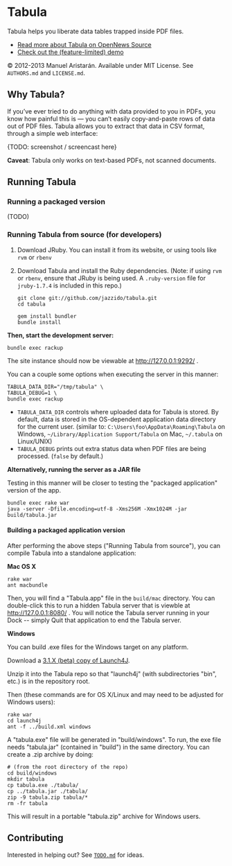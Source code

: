 # Tabula

Tabula helps you liberate data tables trapped inside PDF files.

* [Read more about Tabula on OpenNews Source](http://source.mozillaopennews.org/en-US/articles/introducing-tabula/)
* [Check out the (feature-limited) demo](http://tabula.nerdpower.org/)

© 2012-2013 Manuel Aristarán. Available under MIT License. See `AUTHORS.md`
and `LICENSE.md`.

## Why Tabula?

If you’ve ever tried to do anything with data provided to you in PDFs, you
know how painful this is — you can’t easily copy-and-paste rows of data out
of PDF files. Tabula allows you to extract that data in CSV format, through
a simple web interface:

{TODO: screenshot / screencast here}

**Caveat**: Tabula only works on text-based PDFs, not scanned documents.

## Running Tabula

### Running a packaged version

(TODO)

### Running Tabula from source (for developers)

1. Download JRuby. You can install it from its website, or using tools like
   `rvm` or `rbenv`

2. Download Tabula and install the Ruby dependencies. (Note: if using `rvm` or
   `rbenv`, ensure that JRuby is being used. A `.ruby-version` file for
   `jruby-1.7.4` is included in this repo.)

    ~~~
    git clone git://github.com/jazzido/tabula.git
    cd tabula

    gem install bundler
    bundle install
    ~~~

**Then, start the development server:**

    bundle exec rackup

The site instance should now be viewable at http://127.0.0.1:9292/ .

You can a couple some options when executing the server in this manner:

    TABULA_DATA_DIR="/tmp/tabula" \
    TABULA_DEBUG=1 \
    bundle exec rackup

* `TABULA_DATA_DIR` controls where uploaded data for Tabula is stored. By default,
  data is stored in the OS-dependent application data directory for the current
  user. (similar to: `C:\Users\foo\AppData\Roaming\Tabula` on Windows,
  `~/Library/Application Support/Tabula` on Mac, `~/.tabula` on Linux/UNIX)
* `TABULA_DEBUG` prints out extra status data when PDF files are being processed.
   (`false` by default.)

**Alternatively, running the server as a JAR file**

Testing in this manner will be closer to testing the "packaged application"
version of the app.

    bundle exec rake war
    java -server -Dfile.encoding=utf-8 -Xms256M -Xmx1024M -jar build/tabula.jar

#### Building a packaged application version

After performing the above steps ("Running Tabula from source"), you can compile
Tabula into a standalone application:

**Mac OS X**

    rake war
    ant macbundle

Then, you will find a "Tabula.app" file in the `build/mac` directory. You can
double-click this to run a hidden Tabula server that is viewble at http://127.0.0.1:8080/ .
You will notice the Tabula server running in your Dock -- simply Quit that application to end
the Tabula server.

**Windows**

You can build .exe files for the Windows target on any platform.

Download a [3.1.X (beta) copy of Launch4J][1].

Unzip it into the Tabula repo so that "launch4j" (with subdirectories "bin", etc.)
is in the repository root.

Then (these commands are for OS X/Linux and may need to be adjusted for Windows users):

    rake war
    cd launch4j
    ant -f ../build.xml windows

A "tabula.exe" file will be generated in "build/windows". To run, the exe file
needs "tabula.jar" (contained in "build") in the same directory. You can create a
.zip archive by doing:

    # (from the root directory of the repo)
    cd build/windows
    mkdir tabula
    cp tabula.exe ./tabula/
    cp ../tabula.jar ./tabula/
    zip -9 tabula.zip tabula/*
    rm -fr tabula

This will result in a portable "tabula.zip" archive for Windows users.

[1]: http://sourceforge.net/projects/launch4j/files/launch4j-3/3.1.0-beta1/

## Contributing

Interested in helping out? See [`TODO.md`](TODO.md) for ideas.
